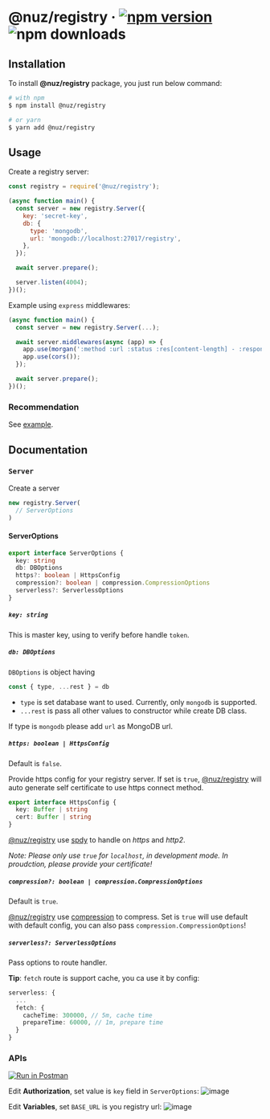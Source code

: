 # @nuz/registry &middot; [![npm version](https://img.shields.io/npm/v/@nuz/registry.svg?style=flat)](https://www.npmjs.com/package/@nuz/registry) ![npm downloads](https://img.shields.io/npm/dw/@nuz/registry)

## Installation

To install **@nuz/registry** package, you just run below command:
```sh
# with npm
$ npm install @nuz/registry

# or yarn
$ yarn add @nuz/registry
```

## Usage

Create a registry server:
```js
const registry = require('@nuz/registry');

(async function main() {
  const server = new registry.Server({
    key: 'secret-key',
    db: {
      type: 'mongodb',
      url: 'mongodb://localhost:27017/registry',
    },
  });

  await server.prepare();

  server.listen(4004);
})();
```

Example using `express` middlewares:
```js
(async function main() {
  const server = new registry.Server(...);

  await server.middlewares(async (app) => {
    app.use(morgan(':method :url :status :res[content-length] - :response-time ms'));
    app.use(cors());
  });

  await server.prepare();
})();
```

### Recommendation

See [example](https://github.com/lamhieu-vk/nuz/tree/develop/packages/nuz-registry/examples/registry-server).

## Documentation

### `Server`

Create a server
```ts
new registry.Server(
  // ServerOptions
)
```
#### ServerOptions

```ts
export interface ServerOptions {
  key: string
  db: DBOptions
  https?: boolean | HttpsConfig
  compression?: boolean | compression.CompressionOptions
  serverless?: ServerlessOptions
}
```

##### `key: string`
This is master key, using to verify before handle `token`.

##### `db: DBOptions`
`DBOptions` is object having
```js
const { type, ...rest } = db
```

* `type` is set database want to used. Currently, only `mongodb` is supported.
* `...rest` is pass all other values to constructor while create DB class.

If type is `mongodb` please add `url` as MongoDB url.

##### `https: boolean | HttpsConfig`
Default is `false`.

Provide https config for your registry server. If set is `true`, [@nuz/registry](#) will auto generate self certificate to use https connect method.
```ts
export interface HttpsConfig {
  key: Buffer | string
  cert: Buffer | string
}
```

[@nuz/registry](#) use [spdy](https://www.npmjs.com/package/spdy) to handle on *https* and *http2*.

*Note: Please only use `true` for `localhost`, in development mode. In proudction, please provide your certificate!*

##### `compression?: boolean | compression.CompressionOptions`
Default is `true`.

[@nuz/registry](#) use [compression](https://www.npmjs.com/package/compression) to compress. Set is `true` will use default with default config, you can also pass `compression.CompressionOptions`!

##### `serverless?: ServerlessOptions`

Pass options to route handler.

**Tip**: `fetch` route is support cache, you ca use it by config:

```ts
serverless: {
  ...
  fetch: {
    cacheTime: 300000, // 5m, cache time
    prepareTime: 60000, // 1m, prepare time
  }
}
```

### APIs

[![Run in Postman](https://run.pstmn.io/button.svg)](https://app.getpostman.com/run-collection/65b6ad8440e812761299)

Edit **Authorization**, set value is `key` field in `ServerOptions`:
![image](https://user-images.githubusercontent.com/9839768/77844481-77309e80-71d1-11ea-9501-48a9a9afde99.png)

Edit **Variables**, set `BASE_URL` is you registry url:
![image](https://user-images.githubusercontent.com/9839768/77844561-e3ab9d80-71d1-11ea-9337-9270fd57a4c3.png)
